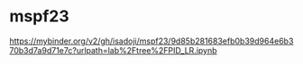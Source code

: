# mspf23

https://mybinder.org/v2/gh/isadoji/mspf23/9d85b281683efb0b39d964e6b370b3d7a9d71e7c?urlpath=lab%2Ftree%2FPID_LR.ipynb
